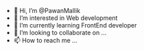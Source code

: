 - 👋 Hi, I’m @PawanMallik
- 👀 I’m interested in Web development 
- 🌱 I’m currently learning FrontEnd developer 
- 💞️ I’m looking to collaborate on ...
- 📫 How to reach me ...

<!---
PawanMallik/PawanMallik is a ✨ special ✨ repository because its `README.md` (this file) appears on your GitHub profile.
You can click the Preview link to take a look at your changes.
--->
